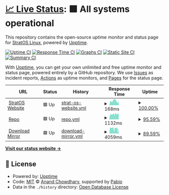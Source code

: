 # [📈 Live Status](https://status.stratos-linux.org/): <!--live status--> **🟩 All systems operational**

This repository contains the open-source uptime monitor and status page for [StratOS Linux](https://status.stratos-linux.org/), powered by [Upptime](https://github.com/upptime/upptime).

[![Uptime CI](https://github.com/slipstream8125/uptime/workflows/Uptime%20CI/badge.svg)](https://github.com/slipstream8125/uptime/actions?query=workflow%3A%22Uptime+CI%22)
[![Response Time CI](https://github.com/slipstream8125/uptime/workflows/Response%20Time%20CI/badge.svg)](https://github.com/slipstream8125/uptime/actions?query=workflow%3A%22Response+Time+CI%22)
[![Graphs CI](https://github.com/slipstream8125/uptime/workflows/Graphs%20CI/badge.svg)](https://github.com/slipstream8125/uptime/actions?query=workflow%3A%22Graphs+CI%22)
[![Static Site CI](https://github.com/slipstream8125/uptime/workflows/Static%20Site%20CI/badge.svg)](https://github.com/slipstream8125/uptime/actions?query=workflow%3A%22Static+Site+CI%22)
[![Summary CI](https://github.com/slipstream8125/uptime/workflows/Summary%20CI/badge.svg)](https://github.com/slipstream8125/uptime/actions?query=workflow%3A%22Summary+CI%22)

With [Upptime](https://upptime.js.org), you can get your own unlimited and free uptime monitor and status page, powered entirely by a GitHub repository. We use [Issues](https://github.com/upptime/upptime/issues) as incident reports, [Actions](https://github.com/slipstream8125/uptime/actions) as uptime monitors, and [Pages](https://demo.upptime.js.org) for the status page.

<!--start: status pages-->
<!-- This summary is generated by Upptime (https://github.com/upptime/upptime) -->
<!-- Do not edit this manually, your changes will be overwritten -->
<!-- prettier-ignore -->
| URL | Status | History | Response Time | Uptime |
| --- | ------ | ------- | ------------- | ------ |
| <img alt="" src="https://icons.duckduckgo.com/ip3/stratos-linux.org.ico" height="13"> [StratOS Website](https://stratos-linux.org/) | 🟩 Up | [strat-os-website.yml](https://github.com/StratOS-Linux/status/commits/HEAD/history/strat-os-website.yml) | <details><summary><img alt="Response time graph" src="./graphs/strat-os-website/response-time-week.png" height="20"> 168ms</summary><br><a href="https://status.stratos-linux.org/history/strat-os-website"><img alt="Response time 168" src="https://img.shields.io/endpoint?url=https%3A%2F%2Fraw.githubusercontent.com%2FStratOS-Linux%2Fstatus%2FHEAD%2Fapi%2Fstrat-os-website%2Fresponse-time.json"></a><br><a href="https://status.stratos-linux.org/history/strat-os-website"><img alt="24-hour response time 168" src="https://img.shields.io/endpoint?url=https%3A%2F%2Fraw.githubusercontent.com%2FStratOS-Linux%2Fstatus%2FHEAD%2Fapi%2Fstrat-os-website%2Fresponse-time-day.json"></a><br><a href="https://status.stratos-linux.org/history/strat-os-website"><img alt="7-day response time 168" src="https://img.shields.io/endpoint?url=https%3A%2F%2Fraw.githubusercontent.com%2FStratOS-Linux%2Fstatus%2FHEAD%2Fapi%2Fstrat-os-website%2Fresponse-time-week.json"></a><br><a href="https://status.stratos-linux.org/history/strat-os-website"><img alt="30-day response time 168" src="https://img.shields.io/endpoint?url=https%3A%2F%2Fraw.githubusercontent.com%2FStratOS-Linux%2Fstatus%2FHEAD%2Fapi%2Fstrat-os-website%2Fresponse-time-month.json"></a><br><a href="https://status.stratos-linux.org/history/strat-os-website"><img alt="1-year response time 168" src="https://img.shields.io/endpoint?url=https%3A%2F%2Fraw.githubusercontent.com%2FStratOS-Linux%2Fstatus%2FHEAD%2Fapi%2Fstrat-os-website%2Fresponse-time-year.json"></a></details> | <details><summary><a href="https://status.stratos-linux.org/history/strat-os-website">100.00%</a></summary><a href="https://status.stratos-linux.org/history/strat-os-website"><img alt="All-time uptime 100.00%" src="https://img.shields.io/endpoint?url=https%3A%2F%2Fraw.githubusercontent.com%2FStratOS-Linux%2Fstatus%2FHEAD%2Fapi%2Fstrat-os-website%2Fuptime.json"></a><br><a href="https://status.stratos-linux.org/history/strat-os-website"><img alt="24-hour uptime 100.00%" src="https://img.shields.io/endpoint?url=https%3A%2F%2Fraw.githubusercontent.com%2FStratOS-Linux%2Fstatus%2FHEAD%2Fapi%2Fstrat-os-website%2Fuptime-day.json"></a><br><a href="https://status.stratos-linux.org/history/strat-os-website"><img alt="7-day uptime 100.00%" src="https://img.shields.io/endpoint?url=https%3A%2F%2Fraw.githubusercontent.com%2FStratOS-Linux%2Fstatus%2FHEAD%2Fapi%2Fstrat-os-website%2Fuptime-week.json"></a><br><a href="https://status.stratos-linux.org/history/strat-os-website"><img alt="30-day uptime 100.00%" src="https://img.shields.io/endpoint?url=https%3A%2F%2Fraw.githubusercontent.com%2FStratOS-Linux%2Fstatus%2FHEAD%2Fapi%2Fstrat-os-website%2Fuptime-month.json"></a><br><a href="https://status.stratos-linux.org/history/strat-os-website"><img alt="1-year uptime 100.00%" src="https://img.shields.io/endpoint?url=https%3A%2F%2Fraw.githubusercontent.com%2FStratOS-Linux%2Fstatus%2FHEAD%2Fapi%2Fstrat-os-website%2Fuptime-year.json"></a></details>
| <img alt="" src="https://icons.duckduckgo.com/ip3/repo.stratos-linux.org.ico" height="13"> [Repo](https://repo.stratos-linux.org/) | 🟩 Up | [repo.yml](https://github.com/StratOS-Linux/status/commits/HEAD/history/repo.yml) | <details><summary><img alt="Response time graph" src="./graphs/repo/response-time-week.png" height="20"> 1132ms</summary><br><a href="https://status.stratos-linux.org/history/repo"><img alt="Response time 1132" src="https://img.shields.io/endpoint?url=https%3A%2F%2Fraw.githubusercontent.com%2FStratOS-Linux%2Fstatus%2FHEAD%2Fapi%2Frepo%2Fresponse-time.json"></a><br><a href="https://status.stratos-linux.org/history/repo"><img alt="24-hour response time 1132" src="https://img.shields.io/endpoint?url=https%3A%2F%2Fraw.githubusercontent.com%2FStratOS-Linux%2Fstatus%2FHEAD%2Fapi%2Frepo%2Fresponse-time-day.json"></a><br><a href="https://status.stratos-linux.org/history/repo"><img alt="7-day response time 1132" src="https://img.shields.io/endpoint?url=https%3A%2F%2Fraw.githubusercontent.com%2FStratOS-Linux%2Fstatus%2FHEAD%2Fapi%2Frepo%2Fresponse-time-week.json"></a><br><a href="https://status.stratos-linux.org/history/repo"><img alt="30-day response time 1132" src="https://img.shields.io/endpoint?url=https%3A%2F%2Fraw.githubusercontent.com%2FStratOS-Linux%2Fstatus%2FHEAD%2Fapi%2Frepo%2Fresponse-time-month.json"></a><br><a href="https://status.stratos-linux.org/history/repo"><img alt="1-year response time 1132" src="https://img.shields.io/endpoint?url=https%3A%2F%2Fraw.githubusercontent.com%2FStratOS-Linux%2Fstatus%2FHEAD%2Fapi%2Frepo%2Fresponse-time-year.json"></a></details> | <details><summary><a href="https://status.stratos-linux.org/history/repo">95.59%</a></summary><a href="https://status.stratos-linux.org/history/repo"><img alt="All-time uptime 95.59%" src="https://img.shields.io/endpoint?url=https%3A%2F%2Fraw.githubusercontent.com%2FStratOS-Linux%2Fstatus%2FHEAD%2Fapi%2Frepo%2Fuptime.json"></a><br><a href="https://status.stratos-linux.org/history/repo"><img alt="24-hour uptime 95.59%" src="https://img.shields.io/endpoint?url=https%3A%2F%2Fraw.githubusercontent.com%2FStratOS-Linux%2Fstatus%2FHEAD%2Fapi%2Frepo%2Fuptime-day.json"></a><br><a href="https://status.stratos-linux.org/history/repo"><img alt="7-day uptime 95.59%" src="https://img.shields.io/endpoint?url=https%3A%2F%2Fraw.githubusercontent.com%2FStratOS-Linux%2Fstatus%2FHEAD%2Fapi%2Frepo%2Fuptime-week.json"></a><br><a href="https://status.stratos-linux.org/history/repo"><img alt="30-day uptime 95.59%" src="https://img.shields.io/endpoint?url=https%3A%2F%2Fraw.githubusercontent.com%2FStratOS-Linux%2Fstatus%2FHEAD%2Fapi%2Frepo%2Fuptime-month.json"></a><br><a href="https://status.stratos-linux.org/history/repo"><img alt="1-year uptime 95.59%" src="https://img.shields.io/endpoint?url=https%3A%2F%2Fraw.githubusercontent.com%2FStratOS-Linux%2Fstatus%2FHEAD%2Fapi%2Frepo%2Fuptime-year.json"></a></details>
| <img alt="" src="https://icons.duckduckgo.com/ip3/downloads.stratos-linux.org.ico" height="13"> [Download Mirror](https://downloads.stratos-linux.org/) | 🟩 Up | [download-mirror.yml](https://github.com/StratOS-Linux/status/commits/HEAD/history/download-mirror.yml) | <details><summary><img alt="Response time graph" src="./graphs/download-mirror/response-time-week.png" height="20"> 4059ms</summary><br><a href="https://status.stratos-linux.org/history/download-mirror"><img alt="Response time 4059" src="https://img.shields.io/endpoint?url=https%3A%2F%2Fraw.githubusercontent.com%2FStratOS-Linux%2Fstatus%2FHEAD%2Fapi%2Fdownload-mirror%2Fresponse-time.json"></a><br><a href="https://status.stratos-linux.org/history/download-mirror"><img alt="24-hour response time 4059" src="https://img.shields.io/endpoint?url=https%3A%2F%2Fraw.githubusercontent.com%2FStratOS-Linux%2Fstatus%2FHEAD%2Fapi%2Fdownload-mirror%2Fresponse-time-day.json"></a><br><a href="https://status.stratos-linux.org/history/download-mirror"><img alt="7-day response time 4059" src="https://img.shields.io/endpoint?url=https%3A%2F%2Fraw.githubusercontent.com%2FStratOS-Linux%2Fstatus%2FHEAD%2Fapi%2Fdownload-mirror%2Fresponse-time-week.json"></a><br><a href="https://status.stratos-linux.org/history/download-mirror"><img alt="30-day response time 4059" src="https://img.shields.io/endpoint?url=https%3A%2F%2Fraw.githubusercontent.com%2FStratOS-Linux%2Fstatus%2FHEAD%2Fapi%2Fdownload-mirror%2Fresponse-time-month.json"></a><br><a href="https://status.stratos-linux.org/history/download-mirror"><img alt="1-year response time 4059" src="https://img.shields.io/endpoint?url=https%3A%2F%2Fraw.githubusercontent.com%2FStratOS-Linux%2Fstatus%2FHEAD%2Fapi%2Fdownload-mirror%2Fresponse-time-year.json"></a></details> | <details><summary><a href="https://status.stratos-linux.org/history/download-mirror">89.59%</a></summary><a href="https://status.stratos-linux.org/history/download-mirror"><img alt="All-time uptime 89.59%" src="https://img.shields.io/endpoint?url=https%3A%2F%2Fraw.githubusercontent.com%2FStratOS-Linux%2Fstatus%2FHEAD%2Fapi%2Fdownload-mirror%2Fuptime.json"></a><br><a href="https://status.stratos-linux.org/history/download-mirror"><img alt="24-hour uptime 89.59%" src="https://img.shields.io/endpoint?url=https%3A%2F%2Fraw.githubusercontent.com%2FStratOS-Linux%2Fstatus%2FHEAD%2Fapi%2Fdownload-mirror%2Fuptime-day.json"></a><br><a href="https://status.stratos-linux.org/history/download-mirror"><img alt="7-day uptime 89.59%" src="https://img.shields.io/endpoint?url=https%3A%2F%2Fraw.githubusercontent.com%2FStratOS-Linux%2Fstatus%2FHEAD%2Fapi%2Fdownload-mirror%2Fuptime-week.json"></a><br><a href="https://status.stratos-linux.org/history/download-mirror"><img alt="30-day uptime 89.59%" src="https://img.shields.io/endpoint?url=https%3A%2F%2Fraw.githubusercontent.com%2FStratOS-Linux%2Fstatus%2FHEAD%2Fapi%2Fdownload-mirror%2Fuptime-month.json"></a><br><a href="https://status.stratos-linux.org/history/download-mirror"><img alt="1-year uptime 89.59%" src="https://img.shields.io/endpoint?url=https%3A%2F%2Fraw.githubusercontent.com%2FStratOS-Linux%2Fstatus%2FHEAD%2Fapi%2Fdownload-mirror%2Fuptime-year.json"></a></details>

<!--end: status pages-->

[**Visit our status website →**](https://demo.upptime.js.org)

## 📄 License

- Powered by: [Upptime](https://github.com/upptime/upptime)
- Code: [MIT](./LICENSE) © [Anand Chowdhary](https://anandchowdhary.com), supported by [Pabio](https://pabio.com)
- Data in the `./history` directory: [Open Database License](https://opendatacommons.org/licenses/odbl/1-0/)
